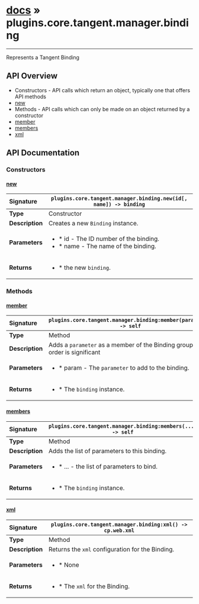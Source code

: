 # [docs](index.md) » plugins.core.tangent.manager.binding
---

Represents a Tangent Binding

## API Overview
* Constructors - API calls which return an object, typically one that offers API methods
 * [new](#new)
* Methods - API calls which can only be made on an object returned by a constructor
 * [member](#member)
 * [members](#members)
 * [xml](#xml)

## API Documentation

### Constructors

#### [new](#new)
| <span style="float: left;">**Signature**</span> | <span style="float: left;">`plugins.core.tangent.manager.binding.new(id[, name]) -> binding` </span>                                                          |
| -----------------------------------------------------|---------------------------------------------------------------------------------------------------------|
| **Type**                                             | Constructor                                                                                         |
| **Description**                                      | Creates a new `Binding` instance.                                                                                         |
| **Parameters**                                       | <ul markdown="1"><li markdown="1">* id        - The ID number of the binding.</li><li markdown="1">* name      - The name of the binding.</li></ul> |
| **Returns**                                          | <ul markdown="1"><li markdown="1">* the new `binding`.</li></ul>          |

### Methods

#### [member](#member)
| <span style="float: left;">**Signature**</span> | <span style="float: left;">`plugins.core.tangent.manager.binding:member(parameter) -> self` </span>                                                          |
| -----------------------------------------------------|---------------------------------------------------------------------------------------------------------|
| **Type**                                             | Method                                                                                         |
| **Description**                                      | Adds a `parameter` as a member of the Binding group. The order is significant                                                                                         |
| **Parameters**                                       | <ul markdown="1"><li markdown="1">* param     - The `parameter` to add to the binding.</li></ul> |
| **Returns**                                          | <ul markdown="1"><li markdown="1">* The `binding` instance.</li></ul>          |

#### [members](#members)
| <span style="float: left;">**Signature**</span> | <span style="float: left;">`plugins.core.tangent.manager.binding:members(...) -> self` </span>                                                          |
| -----------------------------------------------------|---------------------------------------------------------------------------------------------------------|
| **Type**                                             | Method                                                                                         |
| **Description**                                      | Adds the list of parameters to this binding.                                                                                         |
| **Parameters**                                       | <ul markdown="1"><li markdown="1">* ...   - the list of parameters to bind.</li></ul> |
| **Returns**                                          | <ul markdown="1"><li markdown="1">* The `binding` instance.</li></ul>          |

#### [xml](#xml)
| <span style="float: left;">**Signature**</span> | <span style="float: left;">`plugins.core.tangent.manager.binding:xml() -> cp.web.xml` </span>                                                          |
| -----------------------------------------------------|---------------------------------------------------------------------------------------------------------|
| **Type**                                             | Method                                                                                         |
| **Description**                                      | Returns the `xml` configuration for the Binding.                                                                                         |
| **Parameters**                                       | <ul markdown="1"><li markdown="1">* None</li></ul> |
| **Returns**                                          | <ul markdown="1"><li markdown="1">* The `xml` for the Binding.</li></ul>          |

